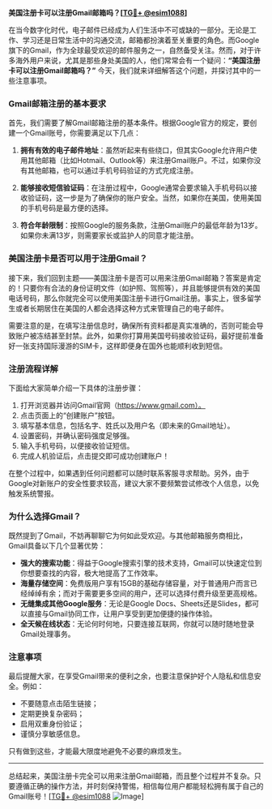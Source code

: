 **美国注册卡可以注册Gmail邮箱吗？[[TG💪+ @esim1088](https://t.me/s/esim1088)]**

在当今数字化时代，电子邮件已经成为人们生活中不可或缺的一部分。无论是工作、学习还是日常生活中的沟通交流，邮箱都扮演着至关重要的角色。而Google旗下的Gmail，作为全球最受欢迎的邮件服务之一，自然备受关注。然而，对于许多海外用户来说，尤其是那些身处美国的人，他们常常会有一个疑问：**“美国注册卡可以注册Gmail邮箱吗？”** 今天，我们就来详细解答这个问题，并探讨其中的一些注意事项。

### Gmail邮箱注册的基本要求

首先，我们需要了解Gmail邮箱注册的基本条件。根据Google官方的规定，要创建一个Gmail账号，你需要满足以下几点：

1. **拥有有效的电子邮件地址**：虽然听起来有些绕口，但其实Google允许用户使用其他邮箱（比如Hotmail、Outlook等）来注册Gmail账户。不过，如果你没有其他邮箱，也可以通过手机号码验证的方式完成注册。

2. **能够接收短信验证码**：在注册过程中，Google通常会要求输入手机号码以接收验证码，这一步是为了确保你的账户安全。当然，如果你在美国，使用美国的手机号码是最方便的选择。

3. **符合年龄限制**：按照Google的服务条款，注册Gmail账户的最低年龄为13岁。如果你未满13岁，则需要家长或监护人的同意才能注册。

### 美国注册卡是否可以用于注册Gmail？

接下来，我们回到主题——美国注册卡是否可以用来注册Gmail邮箱？答案是肯定的！只要你有合法的身份证明文件（如护照、驾照等），并且能够提供有效的美国电话号码，那么你就完全可以使用美国注册卡进行Gmail注册。事实上，很多留学生或者长期居住在美国的人都会选择这种方式来管理自己的电子邮件。

需要注意的是，在填写注册信息时，确保所有资料都是真实准确的，否则可能会导致账户被冻结甚至封禁。此外，如果你打算用美国号码接收验证码，最好提前准备好一张支持国际漫游的SIM卡，这样即便身在国外也能顺利收到短信。

### 注册流程详解

下面给大家简单介绍一下具体的注册步骤：

1. 打开浏览器并访问Gmail官网（https://www.gmail.com）。
2. 点击页面上的“创建账户”按钮。
3. 填写基本信息，包括名字、姓氏以及用户名（即未来的Gmail地址）。
4. 设置密码，并确认密码强度足够强。
5. 输入手机号码，以便接收验证短信。
6. 完成人机验证后，点击提交即可成功创建账户！

在整个过程中，如果遇到任何问题都可以随时联系客服寻求帮助。另外，由于Google对新账户的安全性要求较高，建议大家不要频繁尝试修改个人信息，以免触发系统警报。

### 为什么选择Gmail？

既然提到了Gmail，不妨再聊聊它为何如此受欢迎。与其他邮箱服务商相比，Gmail具备以下几个显著优势：

- **强大的搜索功能**：得益于Google搜索引擎的技术支持，Gmail可以快速定位到你想要查找的内容，极大地提高了工作效率。
- **海量存储空间**：免费版用户享有15GB的基础存储容量，对于普通用户而言已经绰绰有余；而对于需要更多空间的用户，还可以选择付费升级至更高规格。
- **无缝集成其他Google服务**：无论是Google Docs、Sheets还是Slides，都可以直接与Gmail协同工作，让用户享受到更加便捷的操作体验。
- **全天候在线状态**：无论何时何地，只要连接互联网，你就可以随时随地登录Gmail处理事务。

### 注意事项

最后提醒大家，在享受Gmail带来的便利之余，也要注意保护好个人隐私和信息安全。例如：

- 不要随意点击陌生链接；
- 定期更换复杂密码；
- 启用双重身份验证；
- 谨慎分享敏感信息。

只有做到这些，才能最大限度地避免不必要的麻烦发生。

---

总结起来，美国注册卡完全可以用来注册Gmail邮箱，而且整个过程并不复杂。只要遵循正确的操作方法，并时刻保持警惕，相信每位用户都能轻松拥有属于自己的Gmail账号！[[TG💪+ @esim1088](https://t.me/s/esim1088) ![Image](https://i.postimg.cc/4NQfJmqS/Snipaste-2025-05-13-00-14-12.png)]
